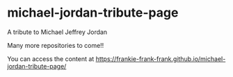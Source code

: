 # michael-jordan-tribute-page
A tribute to Michael Jeffrey Jordan

Many more repositories to come!!

You can access the content at https://frankie-frank-frank.github.io/michael-jordan-tribute-page/
